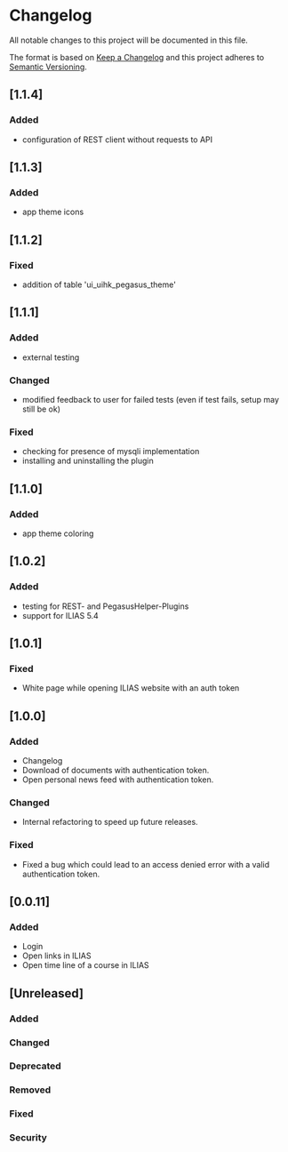# Changelog
All notable changes to this project will be documented in this file.

The format is based on [Keep a Changelog](http://keepachangelog.com/en/1.0.0/)
and this project adheres to [Semantic Versioning](http://semver.org/spec/v2.0.0.html).

## [1.1.4]
### Added
- configuration of REST client without requests to API

## [1.1.3]
### Added
- app theme icons

## [1.1.2]
### Fixed
- addition of table 'ui_uihk_pegasus_theme' 

## [1.1.1]
### Added
- external testing
### Changed
- modified feedback to user for failed tests (even if test fails, setup may still be ok)
### Fixed
- checking for presence of mysqli implementation
- installing and uninstalling the plugin

## [1.1.0]
### Added
- app theme coloring

## [1.0.2]
### Added
- testing for REST- and PegasusHelper-Plugins
- support for ILIAS 5.4

## [1.0.1]
### Fixed
- White page while opening ILIAS website with an auth token 

## [1.0.0]
### Added
- Changelog
- Download of documents with authentication token.
- Open personal news feed with authentication token.
### Changed
- Internal refactoring to speed up future releases.
### Fixed
- Fixed a bug which could lead to an access denied error with a valid authentication token.

## [0.0.11]
### Added
- Login
- Open links in ILIAS
- Open time line of a course in ILIAS


## [Unreleased]
### Added
### Changed
### Deprecated
### Removed
### Fixed
### Security
